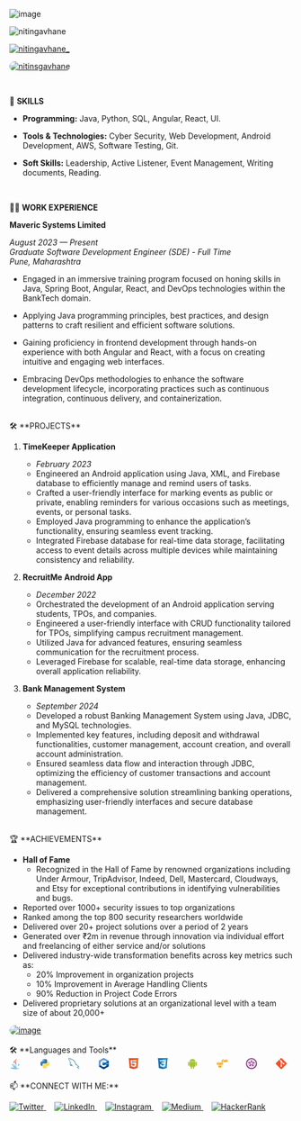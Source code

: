 ![image](https://github.com/NitinGavhane/NitinGavhane/assets/51412436/62054987-3bcf-4213-bf60-e82d2d26acab)

<p align="left">
  <img src="https://komarev.com/ghpvc/?username=nitingavhane&label=Profile%20views&color=0e75b6&style=flat" alt="nitingavhane" />
</p>

<p align="left">
  <a href="https://twitter.com/nitingavhane_" target="blank">
    <img src="https://img.shields.io/twitter/follow/nitingavhane_?logo=twitter&style=for-the-badge" alt="nitingavhane_" />
  </a>
</p>

<p align="left">
  <a href="https://www.linkedin.com/in/nitinsgavhane/" target="blank">
   <img src="https://img.shields.io/badge/Connect-linkdin-blue?style=for-the-badge&logo=linkedin&labelColor=black&logoColor=white" alt="nitinsgavhane" style="border-radius: 10px;"/>
  </a>
</p>




</br>

🚀 **SKILLS**

- **Programming:** Java, Python, SQL, Angular, React, UI.
  
- **Tools & Technologies:** Cyber Security, Web Development, Android Development, AWS, Software Testing, Git.
  
- **Soft Skills:** Leadership, Active Listener, Event Management, Writing documents, Reading.

</br>

👨‍💻 **WORK EXPERIENCE**

**Maveric Systems Limited**

*August 2023 — Present*  
*Graduate Software Development Engineer (SDE) - Full Time*  
*Pune, Maharashtra*

- Engaged in an immersive training program focused on honing skills in Java, Spring Boot, Angular, React, and DevOps technologies within the BankTech domain.
  
- Applying Java programming principles, best practices, and design patterns to craft resilient and efficient software solutions.
  
- Gaining proficiency in frontend development through hands-on experience with both Angular and React, with a focus on creating intuitive and engaging web interfaces.
  
- Embracing DevOps methodologies to enhance the software development lifecycle, incorporating practices such as continuous integration, continuous delivery, and containerization.
</br>
🛠️ **PROJECTS**

1. **TimeKeeper Application**
   - *February 2023*
   - Engineered an Android application using Java, XML, and Firebase database to efficiently manage and remind users of tasks.
   - Crafted a user-friendly interface for marking events as public or private, enabling reminders for various occasions such as meetings, events, or personal tasks.
   - Employed Java programming to enhance the application’s functionality, ensuring seamless event tracking.
   - Integrated Firebase database for real-time data storage, facilitating access to event details across multiple devices while maintaining consistency and reliability.

2. **RecruitMe Android App**
   - *December 2022*
   - Orchestrated the development of an Android application serving students, TPOs, and companies.
   - Engineered a user-friendly interface with CRUD functionality tailored for TPOs, simplifying campus recruitment management.
   - Utilized Java for advanced features, ensuring seamless communication for the recruitment process.
   - Leveraged Firebase for scalable, real-time data storage, enhancing overall application reliability.

3. **Bank Management System**
   - *September 2024*
   - Developed a robust Banking Management System using Java, JDBC, and MySQL technologies.
   - Implemented key features, including deposit and withdrawal functionalities, customer management, account creation, and overall account administration.
   - Ensured seamless data flow and interaction through JDBC, optimizing the efficiency of customer transactions and account management.
   - Delivered a comprehensive solution streamlining banking operations, emphasizing user-friendly interfaces and secure database management.
</br>
🏆 **ACHIEVEMENTS**

- **Hall of Fame**
  - Recognized in the Hall of Fame by renowned organizations including Under Armour, TripAdvisor, Indeed, Dell, Mastercard, Cloudways, and Etsy for exceptional contributions in identifying vulnerabilities and bugs.
- Reported over 1000+ security issues to top organizations
- Ranked among the top 800 security researchers worldwide
- Delivered over 20+ project solutions over a period of 2 years
- Generated over ₹2m in revenue through innovation via individual effort and freelancing of either service and/or solutions
- Delivered industry-wide transformation benefits across key metrics such as:
    - 20% Improvement in organization projects
    - 10% Improvement in Average Handling Clients
    - 90% Reduction in Project Code Errors
- Delivered proprietary solutions at an organizational level with a team size of about 20,000+

<a href="https://bugcrowd.com/NitinGavhane" target="_blank" rel="noopener noreferrer">
  <div style="display: flex; justify-content: center; align-items: center; border-radius: 10px; overflow: hidden;">
    <img src="https://github.com/NitinGavhane/NitinGavhane/assets/51412436/f6a39634-8afa-4132-a432-59e8807a5012" alt="image" style="border-radius: 10px; width: 100%; height: auto;" />
  </div>
</a>







</br>
🛠️ **Languages and Tools**

<div style="display: flex; justify-content: space-between; align-items: center;">

<span style="display: inline-block; margin-right: 10px;">
  <img src="https://raw.githubusercontent.com/devicons/devicon/master/icons/java/java-original.svg" alt="Java" width="20" height="20" />
</span>

<span style="display: inline-block; margin-right: 10px;">
  <img src="https://raw.githubusercontent.com/devicons/devicon/master/icons/python/python-original.svg" alt="Python" width="20" height="20" />
</span>

<span style="display: inline-block; margin-right: 10px;">
  <img src="https://raw.githubusercontent.com/devicons/devicon/master/icons/mysql/mysql-original.svg" alt="SQL" width="20" height="20" />
</span>

<span style="display: inline-block; margin-right: 10px;">
  <img src="https://raw.githubusercontent.com/devicons/devicon/master/icons/cplusplus/cplusplus-original.svg" alt="C++" width="20" height="20" />
</span>

<span style="display: inline-block; margin-right: 10px;">
  <img src="https://raw.githubusercontent.com/devicons/devicon/master/icons/html5/html5-original.svg" alt="HTML" width="20" height="20" />
</span>

<span style="display: inline-block; margin-right: 10px;">
  <img src="https://raw.githubusercontent.com/devicons/devicon/master/icons/css3/css3-original.svg" alt="CSS" width="20" height="20" />
</span>

<span style="display: inline-block; margin-right: 10px;">
  <img src="https://raw.githubusercontent.com/devicons/devicon/master/icons/android/android-original.svg" alt="Android Development" width="20" height="20" />
</span>

<span style="display: inline-block; margin-right: 10px;">
  <img src="https://raw.githubusercontent.com/devicons/devicon/master/icons/amazonwebservices/amazonwebservices-original.svg" alt="AWS" width="20" height="20" />
</span>

<span style="display: inline-block; margin-right: 10px;">
  <img src="https://raw.githubusercontent.com/devicons/devicon/master/icons/jasmine/jasmine-plain.svg" alt="Software Testing" width="20" height="20" />
</span>

<span style="display: inline-block; margin-right: 10px;">
  <img src="https://raw.githubusercontent.com/devicons/devicon/master/icons/git/git-original.svg" alt="Git" width="20" height="20" />
</span>

</div>

</br>
📫 **CONNECT WITH ME:**
<p align="left">
  <a href="https://twitter.com/nitingavhane_" target="_blank" title="Twitter" style="margin-right: 15px;">
    <img src="https://raw.githubusercontent.com/rahuldkjain/github-profile-readme-generator/master/src/images/icons/Social/twitter.svg" alt="Twitter" height="20" width="20" />
  </a>
  <a href="https://linkedin.com/in/nitinsgavhane" target="_blank" title="LinkedIn" style="margin-right: 15px;">
    <img src="https://raw.githubusercontent.com/rahuldkjain/github-profile-readme-generator/master/src/images/icons/Social/linked-in-alt.svg" alt="LinkedIn" height="20" width="20" />
  </a>
  <a href="https://instagram.com/nitin.bug" target="_blank" title="Instagram" style="margin-right: 15px;">
    <img src="https://raw.githubusercontent.com/rahuldkjain/github-profile-readme-generator/master/src/images/icons/Social/instagram.svg" alt="Instagram" height="20" width="20" />
  </a>
  <a href="https://medium.com/@nitinsgavane" target="_blank" title="Medium" style="margin-right: 15px;">
    <img src="https://raw.githubusercontent.com/rahuldkjain/github-profile-readme-generator/master/src/images/icons/Social/medium.svg" alt="Medium" height="20" width="20" />
  </a>
  <a href="https://www.hackerrank.com/nitingavhane_" target="_blank" title="HackerRank" style="margin-right: 15px;">
    <img src="https://raw.githubusercontent.com/rahuldkjain/github-profile-readme-generator/master/src/images/icons/Social/hackerrank.svg" alt="HackerRank" height="20" width="20" />
  </a>
</p>


